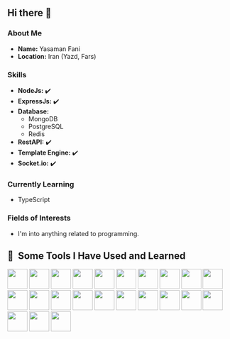 ## Hi there 👋

### About Me
- **Name:** Yasaman Fani
- **Location:** Iran (Yazd, Fars)

### Skills
- **NodeJs:** ✔️
- **ExpressJs:** ✔️
- **Database:** 
  - MongoDB
  - PostgreSQL
  - Redis
- **RestAPI:** ✔️
- **Template Engine:** ✔️
- **Socket.io:** ✔️

### Currently Learning
- TypeScript

### Fields of Interests
- I'm into anything related to programming.

<h2> 🚀 &nbsp;Some Tools I Have Used and Learned</h2>
<p align="left">
  

<img src="https://cdn.jsdelivr.net/gh/devicons/devicon@latest/icons/nodejs/nodejs-original-wordmark.svg" width="45" height="45" />
<img src="https://telegraf.js.org/media/logo.svg" width="45" height="45" />
<img src="https://cdn.jsdelivr.net/gh/devicons/devicon@latest/icons/mongodb/mongodb-original-wordmark.svg" width="45" height="45" />
<img src="https://cdn.jsdelivr.net/gh/devicons/devicon@latest/icons/mongoose/mongoose-original.svg" width="45" height="45" />
<img src="https://cdn.jsdelivr.net/gh/devicons/devicon@latest/icons/mysql/mysql-original-wordmark.svg" width="45" height="45" />  
<img src="https://cdn.jsdelivr.net/gh/devicons/devicon@latest/icons/javascript/javascript-plain.svg" width="45" height="45" />
<img src="https://cdn.jsdelivr.net/gh/devicons/devicon@latest/icons/express/express-original-wordmark.svg" width="45" height="45" /> 
<img src="https://cdn.jsdelivr.net/gh/devicons/devicon@latest/icons/notion/notion-plain.svg" width="45" height="45" />
<img src="https://cdn.jsdelivr.net/gh/devicons/devicon@latest/icons/npm/npm-original-wordmark.svg" width="45" height="45" />
<img src="https://cdn.jsdelivr.net/gh/devicons/devicon@latest/icons/postman/postman-plain.svg" width="45" height="45" />
<img src="https://cdn.jsdelivr.net/gh/devicons/devicon@latest/icons/postgresql/postgresql-plain-wordmark.svg" width="45" height="45" />
<img src="https://cdn.jsdelivr.net/gh/devicons/devicon@latest/icons/typescript/typescript-plain.svg" width="45" height="45" />
<img src="https://cdn.jsdelivr.net/gh/devicons/devicon@latest/icons/swagger/swagger-original-wordmark.svg" width="45" height="45" />
<img src="https://cdn.jsdelivr.net/gh/devicons/devicon@latest/icons/socketio/socketio-original-wordmark.svg" width="45" height="45" />
<img src="https://cdn.jsdelivr.net/gh/devicons/devicon@latest/icons/redis/redis-plain.svg" width="45" height="45" />
<img src="https://cdn.jsdelivr.net/gh/devicons/devicon@latest/icons/graphql/graphql-plain-wordmark.svg" width="45" height="45" /> 
<img src="https://cdn.jsdelivr.net/gh/devicons/devicon@latest/icons/bun/bun-original.svg" width="45" height="45" /> 
<img src="https://cdn.jsdelivr.net/gh/devicons/devicon@latest/icons/c/c-plain.svg" width="45" height="45" />  
<img src="https://cdn.jsdelivr.net/gh/devicons/devicon@latest/icons/html5/html5-plain-wordmark.svg" width="45" height="45" />
<img src="https://cdn.jsdelivr.net/gh/devicons/devicon@latest/icons/css3/css3-plain-wordmark.svg" width="45" height="45" />         
<img src="https://cdn.jsdelivr.net/gh/devicons/devicon@latest/icons/arduino/arduino-original-wordmark.svg" width="45" height="45" />
<img src="https://cdn.jsdelivr.net/gh/devicons/devicon@latest/icons/git/git-original.svg" width="45" height="45" /> 
<img src="https://cdn.jsdelivr.net/gh/devicons/devicon@latest/icons/github/github-original-wordmark.svg" width="45" height="45" />
          
          
</p>
  
  

<!--
**yasaman-f/yasaman-f** is a ✨ _special_ ✨ repository because its `README.md` (this file) appears on your GitHub profile.

Here are some ideas to get you started:

- 🔭 I’m currently working on ...
- 🌱 I’m currently learning ...
- 👯 I’m looking to collaborate on ...
- 🤔 I’m looking for help with ...
- 💬 Ask me about ...
- 📫 How to reach me: ...
- 😄 Pronouns: ...
- ⚡ Fun fact: ...
-->
